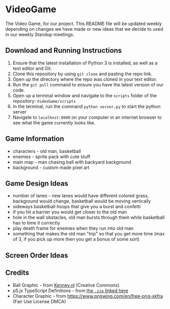 # VideoGame
The Video Game, for our project. This README file will be updated weekly depending on changes we have made or new ideas that we decide to used in our weekly Standup meetings.

## Download and Running Instructions
1. Ensure that the latest installation of Python 3 is installed, as well as a text editor and Git.
2. Clone this repository by using `git clone` and pasting the repo link.
3. Open up the directory where the repo was cloned in your text editor.
4. Run the `git pull` command to ensure you have the latest version of our code.
5. Open up a terminal window and navigate to the `scripts` folder of the repository: `VideoGame/scripts`
6. In the terminal, run the command `python server.py` to start the python server
7. Navigate to `localhost:8000` on your computer in an internet browser to see what the game currently looks like.

## Game Information
* characters - old man, basketball
* enemies - sprite pack with cute stuff
* main map - man chasing ball with backyard background
* background - custom made pixel art

## Game Design Ideas
* number of lanes - new lanes would have different colored grass, background would change, basketball would be moving vertically
* sideways basketball hoops that give you a burst and confetti
* if you hit a barrier you would get closer to the old man
* hole in the wall obstacles, old man bursts through them while basketball has to time it correctly
* play death frame for enemies when they run into old man
* something that makes the old man "trip" so that you get more time (max of 3, if you pick up more then you get a bonus of some sort)

## Screen Order Ideas

## Credits
* Ball Graphic - from [Kenney.nl](https://www.kenney.nl/assets/sports-pack) (Creative Commons)
* p5.js TypeScript Definitions - from [the `.zip` linked here](https://stackoverflow.com/a/60693021/)
* Character Graphic - from https://www.pngwing.com/en/free-png-xkfra (Fair Use License DMCA)
